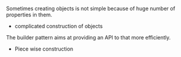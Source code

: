 Sometimes creating objects is not simple because of huge number of properties in them.
- complicated construction of objects

The builder pattern aims at providing an API to that more efficiently.
- Piece wise construction
